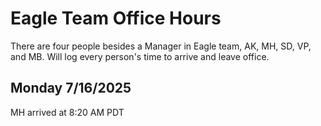 # Eagle Team Office Hours

There are four people besides a Manager in Eagle team, AK, MH, SD, VP, and MB. Will log every person's time to arrive and leave office.

## Monday 7/16/2025 
MH arrived at 8:20 AM PDT

